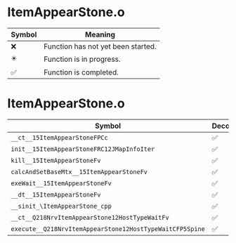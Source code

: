 # ItemAppearStone.o
| Symbol | Meaning 
| ------------- | ------------- 
| :x: | Function has not yet been started. 
| :eight_pointed_black_star: | Function is in progress. 
| :white_check_mark: | Function is completed. 


# ItemAppearStone.o
| Symbol | Decompiled? |
| ------------- | ------------- |
| `__ct__15ItemAppearStoneFPCc` | :white_check_mark: |
| `init__15ItemAppearStoneFRC12JMapInfoIter` | :white_check_mark: |
| `kill__15ItemAppearStoneFv` | :white_check_mark: |
| `calcAndSetBaseMtx__15ItemAppearStoneFv` | :white_check_mark: |
| `exeWait__15ItemAppearStoneFv` | :white_check_mark: |
| `__dt__15ItemAppearStoneFv` | :white_check_mark: |
| `__sinit_\ItemAppearStone_cpp` | :white_check_mark: |
| `__ct__Q218NrvItemAppearStone12HostTypeWaitFv` | :white_check_mark: |
| `execute__Q218NrvItemAppearStone12HostTypeWaitCFP5Spine` | :white_check_mark: |
